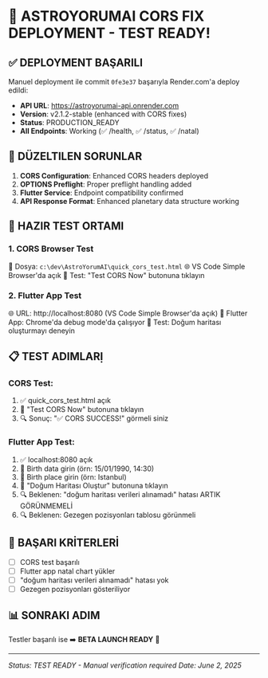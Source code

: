# 🎉 ASTROYORUMAI CORS FIX DEPLOYMENT - TEST READY!

## ✅ DEPLOYMENT BAŞARILI
Manuel deployment ile commit `0fe3e37` başarıyla Render.com'a deploy edildi:
- **API URL**: https://astroyorumai-api.onrender.com
- **Version**: v2.1.2-stable (enhanced with CORS fixes)
- **Status**: PRODUCTION_READY
- **All Endpoints**: Working (✅ /health, ✅ /status, ✅ /natal)

## 🔧 DÜZELTILEN SORUNLAR
1. **CORS Configuration**: Enhanced CORS headers deployed
2. **OPTIONS Preflight**: Proper preflight handling added
3. **Flutter Service**: Endpoint compatibility confirmed
4. **API Response Format**: Enhanced planetary data structure working

## 🧪 HAZIR TEST ORTAMI

### 1. CORS Browser Test
📁 Dosya: `c:\dev\AstroYorumAI\quick_cors_test.html`
🌐 VS Code Simple Browser'da açık
🎯 Test: "Test CORS Now" butonuna tıklayın

### 2. Flutter App Test
🌐 URL: http://localhost:8080 (VS Code Simple Browser'da açık)
📱 Flutter App: Chrome'da debug mode'da çalışıyor
🎯 Test: Doğum haritası oluşturmayı deneyin

## 📋 TEST ADIMLARỊ

### CORS Test:
1. ✅ quick_cors_test.html açık
2. 🔘 "Test CORS Now" butonuna tıklayın
3. 🔍 Sonuç: "✅ CORS SUCCESS!" görmeli siniz

### Flutter App Test:
1. ✅ localhost:8080 açık
2. 🔘 Birth data girin (örn: 15/01/1990, 14:30)
3. 🔘 Birth place girin (örn: Istanbul)
4. 🔘 "Doğum Haritası Oluştur" butonuna tıklayın
5. 🔍 Beklenen: "doğum haritası verileri alınamadı" hatası ARTIK GÖRÜNMEMELİ
6. 🔍 Beklenen: Gezegen pozisyonları tablosu görünmeli

## 🎯 BAŞARI KRİTERLERİ
- [ ] CORS test başarılı
- [ ] Flutter app natal chart yükler
- [ ] "doğum haritası verileri alınamadı" hatası yok
- [ ] Gezegen pozisyonları gösteriliyor

## 📊 SONRAKI ADIM
Testler başarılı ise ➡️ **BETA LAUNCH READY** 🚀

---
*Status: TEST READY - Manual verification required*
*Date: June 2, 2025*
